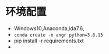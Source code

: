 # 环境配置

* Windows10,Anaconda,ida7.6,
* `conda create -n angr python=3.8.13` 
* pip install -r requirements.txt
* 